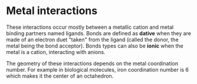 # Metal interactions
These interactions occur mostly between a metallic cation and metal binding partners named ligands. Bonds are defined as **dative** when they are made of an electron duet "taken" from the ligand (called the donor, the metal being the bond acceptor). Bonds types can also be **ionic** when the metal is a cation, interacting with anions.

The geometry of these interactions depends on the metal coordination number. For example in biological molecules, iron coordination number is 6 which makes it the center of an octahedron.
